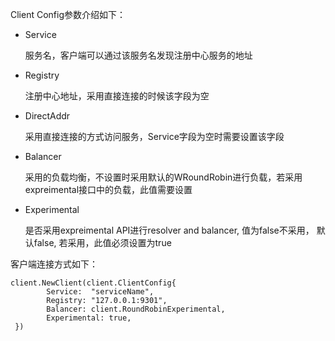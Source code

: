Client Config参数介绍如下：
- Service

    服务名，客户端可以通过该服务名发现注册中心服务的地址
- Registry

    注册中心地址，采用直接连接的时候该字段为空
- DirectAddr

    采用直接连接的方式访问服务，Service字段为空时需要设置该字段
- Balancer

    采用的负载均衡，不设置时采用默认的WRoundRobin进行负载，若采用expreimental接口中的负载，此值需要设置
- Experimental

    是否采用expreimental API进行resolver and balancer, 值为false不采用， 默认false, 若采用，此值必须设置为true

客户端连接方式如下：
```
client.NewClient(client.ClientConfig{
        Service:  "serviceName",
        Registry: "127.0.0.1:9301",
        Balancer: client.RoundRobinExperimental,
        Experimental: true,
 })
```